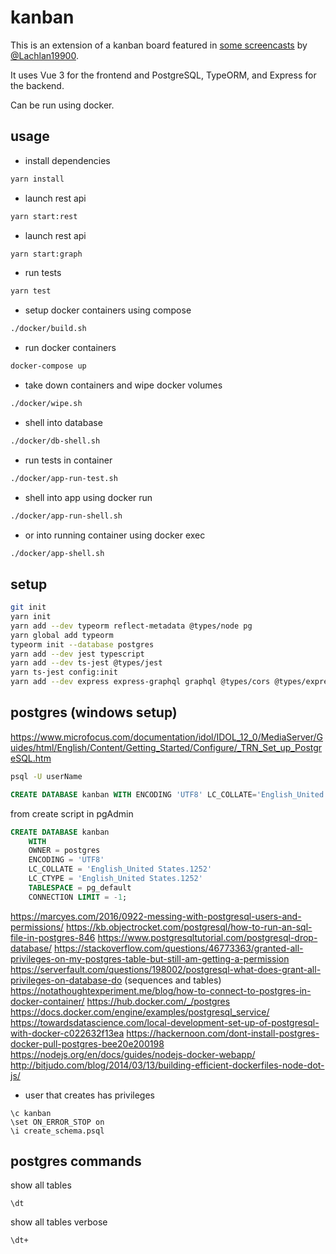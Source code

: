 # kanban

This is an extension of a kanban board featured in [some screencasts](https://vuejs-course.com/screencasts) by [@Lachlan19900](https://twitter.com/Lachlan19900).

It uses Vue 3 for the frontend and PostgreSQL, TypeORM, and Express for the backend.

Can be run using docker.

## usage

- install dependencies

```bash
yarn install
```

- launch rest api

```bash
yarn start:rest
```

- launch rest api

```bash
yarn start:graph
```

- run tests

```bash
yarn test
```

- setup docker containers using compose

```bash
./docker/build.sh
```

- run docker containers

```bash
docker-compose up
```

- take down containers and wipe docker volumes

```bash
./docker/wipe.sh
```

- shell into database

```bash
./docker/db-shell.sh
```

- run tests in container

```bash
./docker/app-run-test.sh
```

- shell into app using docker run

```bash
./docker/app-run-shell.sh
```

- or into running container using docker exec

```bash
./docker/app-shell.sh
```

## setup

```bash
git init
yarn init
yarn add --dev typeorm reflect-metadata @types/node pg
yarn global add typeorm
typeorm init --database postgres
yarn add --dev jest typescript
yarn add --dev ts-jest @types/jest
yarn ts-jest config:init
yarn add --dev express express-graphql graphql @types/cors @types/express @vue/test-utils class-validator cors ts-node-dev type-graphql vite vue-jest
```

## postgres (windows setup)

<https://www.microfocus.com/documentation/idol/IDOL_12_0/MediaServer/Guides/html/English/Content/Getting_Started/Configure/_TRN_Set_up_PostgreSQL.htm>

```bash
psql -U userName
```

```sql
CREATE DATABASE kanban WITH ENCODING 'UTF8' LC_COLLATE='English_United States' LC_CTYPE='English_United States';
```

from create script in pgAdmin

```sql
CREATE DATABASE kanban
    WITH
    OWNER = postgres
    ENCODING = 'UTF8'
    LC_COLLATE = 'English_United States.1252'
    LC_CTYPE = 'English_United States.1252'
    TABLESPACE = pg_default
    CONNECTION LIMIT = -1;
```

<https://marcyes.com/2016/0922-messing-with-postgresql-users-and-permissions/>
<https://kb.objectrocket.com/postgresql/how-to-run-an-sql-file-in-postgres-846>
<https://www.postgresqltutorial.com/postgresql-drop-database/>
<https://stackoverflow.com/questions/46773363/granted-all-privileges-on-my-postgres-table-but-still-am-getting-a-permission>
<https://serverfault.com/questions/198002/postgresql-what-does-grant-all-privileges-on-database-do> (sequences and tables)
<https://notathoughtexperiment.me/blog/how-to-connect-to-postgres-in-docker-container/>
<https://hub.docker.com/_/postgres>
<https://docs.docker.com/engine/examples/postgresql_service/>
<https://towardsdatascience.com/local-development-set-up-of-postgresql-with-docker-c022632f13ea>
<https://hackernoon.com/dont-install-postgres-docker-pull-postgres-bee20e200198>
<https://nodejs.org/en/docs/guides/nodejs-docker-webapp/>
<http://bitjudo.com/blog/2014/03/13/building-efficient-dockerfiles-node-dot-js/>

- user that creates has privileges

```psql
\c kanban
\set ON_ERROR_STOP on
\i create_schema.psql
```

## postgres commands

show all tables

```postgresql
\dt
```

show all tables verbose

```postgresql
\dt+
```
